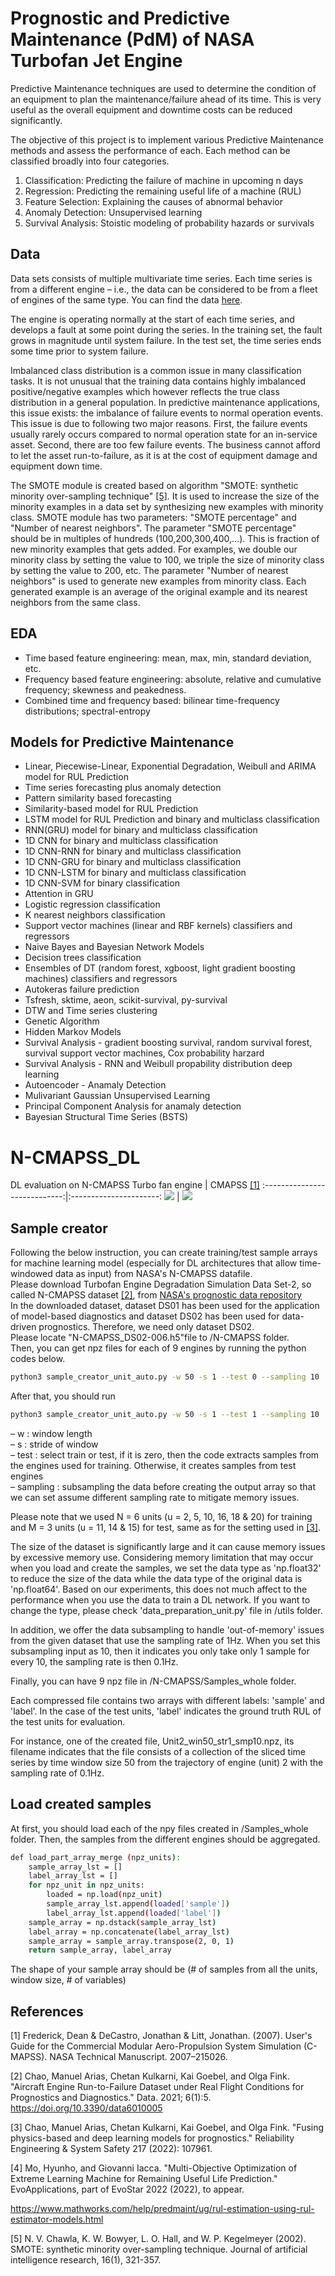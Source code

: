 # Prognostic and Predictive Maintenance (PdM) of NASA Turbofan Jet Engine

Predictive Maintenance techniques are used to determine the condition of an equipment to plan the maintenance/failure ahead of its time. This is very useful as the overall equipment and downtime costs can be reduced significantly.

The objective of this project is to implement various Predictive Maintenance methods and assess the performance of each. Each method can be classified broadly into four categories.

1. Classification: Predicting the failure of machine in upcoming n days
2. Regression: Predicting the remaining useful life of a machine (RUL)
3. Feature Selection: Explaining the causes of abnormal behavior 
4. Anomaly Detection: Unsupervised learning
5. Survival Analysis: Stoistic modeling of probability hazards or survivals

## Data
Data sets consists of multiple multivariate time series. Each time series is from a different engine – i.e., the data can be considered to be from a fleet of engines of the same type. You can find the data [here](https://www.kaggle.com/datasets/behrad3d/nasa-cmaps).

The engine is operating normally at the start of each time series, and develops a fault at some point during the series. In the training set, the fault grows in magnitude until system failure. In the test set, the time series ends some time prior to system failure.

Imbalanced class distribution is a common issue in many classification tasks. It is not unusual that the training data contains highly imbalanced positive/negative examples which however reflects the true class distribution in a general population. In predictive maintenance applications, this issue exists: the imbalance of failure events to normal operation events. This issue is due to following two major reasons. First, the failure events usually rarely occurs compared to normal operation state for an in-service asset. Second, there are too few failure events. The business cannot afford to let the asset run-to-failure, as it is at the cost of equipment damage and equipment down time.

The SMOTE module is created based on algorithm "SMOTE: synthetic minority over-sampling technique" [[5]](#5). It is used to increase the size of the minority examples in a data set by synthesizing new examples with minority class. SMOTE module has two parameters: "SMOTE percentage" and "Number of nearest neighbors". The parameter "SMOTE percentage" should be in multiples of hundreds (100,200,300,400,…). This is fraction of new minority examples that gets added. For examples, we double our minority class by setting the value to 100, we triple the size of minority class by setting the value to 200, etc. The parameter "Number of nearest neighbors" is used to generate new examples from minority class. Each generated example is an average of the original example and its nearest neighbors from the same class.

## EDA
- Time based feature engineering: mean, max, min, standard deviation, etc.
- Frequency based feature engineering: absolute, relative and cumulative frequency; skewness and peakedness.
- Combined time and frequency based: bilinear time-frequency distributions; spectral-entropy

## Models for Predictive Maintenance

- Linear, Piecewise-Linear, Exponential Degradation, Weibull and ARIMA model for RUL Prediction
- Time series forecasting plus anomaly detection
- Pattern similarity based forecasting
- Similarity-based model for RUL Prediction
- LSTM model for RUL Prediction and binary and multiclass classification
- RNN(GRU) model for binary and multiclass classification
- 1D CNN for binary and multiclass classification
- 1D CNN-RNN for binary and multiclass classification
- 1D CNN-GRU for binary and multiclass classification
- 1D CNN-LSTM for binary and multiclass classification
- 1D CNN-SVM for binary classification
- Attention in GRU
- Logistic regression classification
- K nearest neighbors classification
- Support vector machines (linear and RBF kernels) classifiers and regressors
- Naive Bayes and Bayesian Network Models
- Decision trees classification
- Ensembles of DT (random forest, xgboost, light gradient boosting machines) classifiers and regressors
- Autokeras failure prediction
- Tsfresh, sktime, aeon, scikit-survival, py-survival
- DTW and Time series clustering
- Genetic Algorithm
- Hidden Markov Models
- Survival Analysis - gradient boosting survival, random survival forest, survival support vector machines, Cox probability harzard
- Survival Analysis - RNN and Weibull propability distribution deep learning
- Autoencoder - Anamaly Detection
- Mulivariant Gaussian Unsupervised Learning
- Principal Component Analysis for anamaly detection
- Bayesian Structural Time Series (BSTS)

# N-CMAPSS_DL
DL evaluation on N-CMAPSS
Turbo fan engine           |  CMAPSS [[1]](#1)
:----------------------------:|:----------------------:
![](turbo_engine.jpg)  |  ![](cmapss.png)

## Sample creator
Following the below instruction, you can create training/test sample arrays for machine learning model (especially for DL architectures that allow time-windowed data as input) from NASA's N-CMAPSS datafile. <br/>
Please download Turbofan Engine Degradation Simulation Data Set-2, so called N-CMAPSS dataset [[2]](#2), from [NASA's prognostic data repository](https://ti.arc.nasa.gov/tech/dash/groups/pcoe/prognostic-data-repository/) <br/>
In the downloaded dataset, dataset DS01 has been used for the application of model-based diagnostics and dataset DS02 has been used for data-driven prognostics.   Therefore, we need only dataset DS02. <br/>
Please locate "N-CMAPSS_DS02-006.h5"file to /N-CMAPSS folder. <br/>
Then, you can get npz files for each of 9 engines by running the python codes below.
```bash
python3 sample_creator_unit_auto.py -w 50 -s 1 --test 0 --sampling 10
```
After that, you should run
```bash
python3 sample_creator_unit_auto.py -w 50 -s 1 --test 1 --sampling 10
```
&ndash;  w : window length <br/>
&ndash;  s : stride of window <br/>
&ndash;  test : select train or test, if it is zero, then the code extracts samples from the engines used for training. Otherwise, it creates samples from test engines<br/>
&ndash;  sampling : subsampling the data before creating the output array so that we can set assume different sampling rate to mitigate memory issues.


Please note that we used N = 6 units (u = 2, 5, 10, 16, 18 & 20) for training and M = 3  units (u = 11, 14 & 15) for test, same as for the setting used in [[3]](#3). <br/>

The size of the dataset is significantly large and it can cause memory issues by excessive memory use. Considering memory limitation that may occur when you load and create the samples, we set the data type as 'np.float32' to reduce the size of the data while the data type of the original data is 'np.float64'. Based on our experiments, this does not much affect to the performance when you use the data to train a DL network. If you want to change the type, please check 'data_preparation_unit.py' file in /utils folder.  <br/>

In addition, we offer the data subsampling to handle 'out-of-memory' issues from the given dataset that use the sampling rate of 1Hz. When you set this subsampling input as 10, then it indicates you only take only 1 sample for every 10, the sampling rate is then 0.1Hz.

Finally, you can have 9 npz file in /N-CMAPSS/Samples_whole folder. <br/>

Each compressed file contains two arrays with different labels: 'sample' and 'label'. In the case of the test units, 'label' indicates the ground truth RUL of the test units for evaluation.

For instance, one of the created file, Unit2_win50_str1_smp10.npz, its filename indicates that the file consists of a collection of the sliced time series by time window size 50 from the trajectory of engine (unit) 2 with the sampling rate of 0.1Hz. <br/>

## Load created samples
At first, you should load each of the npy files created in /Samples_whole folder. Then, the samples from the different engines should be aggregated.
```bash
def load_part_array_merge (npz_units):
    sample_array_lst = []
    label_array_lst = []
    for npz_unit in npz_units:
        loaded = np.load(npz_unit)
        sample_array_lst.append(loaded['sample'])
        label_array_lst.append(loaded['label'])
    sample_array = np.dstack(sample_array_lst)
    label_array = np.concatenate(label_array_lst)
    sample_array = sample_array.transpose(2, 0, 1)
    return sample_array, label_array
```
The shape of your sample array should be (# of samples from all the units, window size, # of variables)


## References
<a id="1">[1]</a>
Frederick, Dean & DeCastro, Jonathan & Litt, Jonathan. (2007). User's Guide for the Commercial Modular Aero-Propulsion System Simulation (C-MAPSS). NASA Technical Manuscript. 2007–215026.

<a id="2">[2]</a>
Chao, Manuel Arias, Chetan Kulkarni, Kai Goebel, and Olga Fink. "Aircraft Engine Run-to-Failure Dataset under Real Flight Conditions for Prognostics and Diagnostics." Data. 2021; 6(1):5. https://doi.org/10.3390/data6010005

<a id="3">[3]</a>
Chao, Manuel Arias, Chetan Kulkarni, Kai Goebel, and Olga Fink. "Fusing physics-based and deep learning models for prognostics." Reliability Engineering & System Safety 217 (2022): 107961.

<a id="3">[4]</a>
Mo, Hyunho, and Giovanni Iacca. "Multi-Objective Optimization of Extreme Learning Machine for Remaining Useful Life Prediction." EvoApplications, part of EvoStar 2022 (2022), to appear.

https://www.mathworks.com/help/predmaint/ug/rul-estimation-using-rul-estimator-models.html

<a id="5">[5]</a>
N. V. Chawla, K. W. Bowyer, L. O. Hall, and W. P. Kegelmeyer (2002). SMOTE: synthetic minority over-sampling technique. Journal of artificial intelligence research, 16(1), 321-357.
